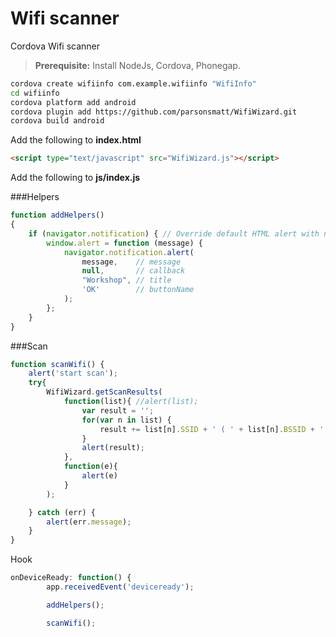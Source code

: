 # Wifi scanner
Cordova Wifi scanner

> **Prerequisite:** Install NodeJs, Cordova, Phonegap.

```bash
cordova create wifiinfo com.example.wifiinfo "WifiInfo"
cd wifiinfo
cordova platform add android
cordova plugin add https://github.com/parsonsmatt/WifiWizard.git
cordova build android
```

Add the following to **index.html**
```html
<script type="text/javascript" src="WifiWizard.js"></script>
```

Add the following to **js/index.js**

###Helpers
```javascript
function addHelpers()
{
    if (navigator.notification) { // Override default HTML alert with native dialog
        window.alert = function (message) {
            navigator.notification.alert(
                message,    // message
                null,       // callback
                "Workshop", // title
                'OK'        // buttonName
            );
        };
    }
}
```

###Scan
```javascript
function scanWifi() {
    alert('start scan');
    try{
        WifiWizard.getScanResults(
            function(list){ //alert(list);
                var result = '';
                for(var n in list) {
                    result += list[n].SSID + ' ( ' + list[n].BSSID + ' ) ' + list[n].level + "\n";
                }
                alert(result);
            },
            function(e){
                alert(e)
            }
        );

    } catch (err) {
        alert(err.message);
    }
}
```
Hook
```javascript
onDeviceReady: function() {
        app.receivedEvent('deviceready');

        addHelpers();

        scanWifi();
```

